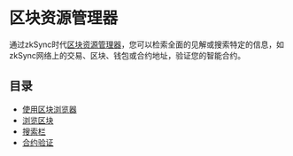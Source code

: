 # 区块资源管理器

通过zkSync时代[区块资源管理器](https://explorer.zksync.io/)，您可以检索全面的见解或搜索特定的信息，如zkSync网络上的交易、区块、钱包或合约地址，验证您的智能合约。

## 目录

- [使用区块浏览器](./intro.md)
- [浏览区块](./block-view.md)
- [搜索栏](./search.md)
- [合约验证](./contract-verification.md)

